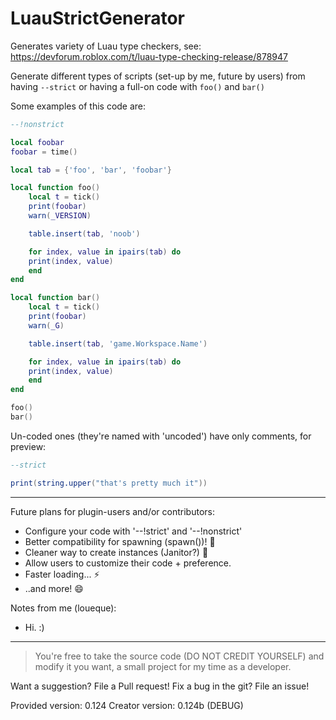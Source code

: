 # LuauStrictGenerator
Generates variety of Luau type checkers, see: https://devforum.roblox.com/t/luau-type-checking-release/878947

Generate different types of scripts (set-up by me, future by users) from having ``--strict`` or having a full-on code with ``foo()`` and ``bar()``

Some examples of this code are:

```lua
--!nonstrict

local foobar
foobar = time()

local tab = {'foo', 'bar', 'foobar'}

local function foo()
	local t = tick()
	print(foobar)
	warn(_VERSION)

	table.insert(tab, 'noob')

	for index, value in ipairs(tab) do
	print(index, value)
	end
end

local function bar()
	local t = tick()
	print(foobar)
	warn(_G)

	table.insert(tab, 'game.Workspace.Name')

	for index, value in ipairs(tab) do 
	print(index, value)
	end
end

foo()
bar()
```
Un-coded ones (they're named with 'uncoded') have only comments, for preview:

```lua
--strict

print(string.upper("that's pretty much it"))
```

---

Future plans for plugin-users and/or contributors:

* Configure your code with '--!strict' and '--!nonstrict'
* Better compatibility for spawning (spawn())! 🎨
* Cleaner way to create instances (Janitor?) 🤔
* Allow users to customize their code + preference.
* Faster loading... :zap:
* ..and more! :smile:

Notes from me (loueque):

* Hi. :)

---

> You're free to take the source code (DO NOT CREDIT YOURSELF) and modify it you want, a small project for my time as a developer.

Want a suggestion? File a Pull request!
Fix a bug in the git? File an issue!

Provided version: 0.124
Creator version: 0.124b (DEBUG)
